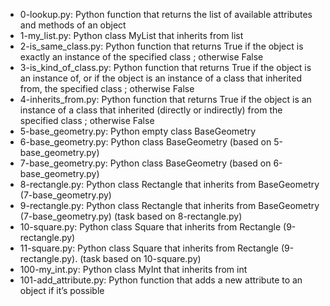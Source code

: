 - 0-lookup.py: Python function that returns the list of available attributes and methods of an object
- 1-my_list.py: Python class MyList that inherits from list
- 2-is_same_class.py: Python function that returns True if the object is exactly an instance of the specified class ; otherwise False
- 3-is_kind_of_class.py: Python function that returns True if the object is an instance of, or if the object is an instance of a class that inherited from, the specified class ; otherwise False
- 4-inherits_from.py: Python function that returns True if the object is an instance of a class that inherited (directly or indirectly) from the specified class ; otherwise False
- 5-base_geometry.py: Python empty class BaseGeometry
- 6-base_geometry.py: Python class BaseGeometry (based on 5-base_geometry.py)
- 7-base_geometry.py: Python class BaseGeometry (based on 6-base_geometry.py)
- 8-rectangle.py: Python class Rectangle that inherits from BaseGeometry (7-base_geometry.py)
- 9-rectangle.py: Python class Rectangle that inherits from BaseGeometry (7-base_geometry.py) (task based on 8-rectangle.py)
- 10-square.py: Python class Square that inherits from Rectangle (9-rectangle.py)
- 11-square.py: Python class Square that inherits from Rectangle (9-rectangle.py). (task based on 10-square.py)
- 100-my_int.py: Python class MyInt that inherits from int
- 101-add_attribute.py: Python function that adds a new attribute to an object if it’s possible
